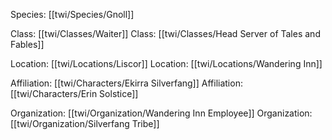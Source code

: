 Species: [[twi/Species/Gnoll]]

Class: [[twi/Classes/Waiter]]
Class: [[twi/Classes/Head Server of Tales and Fables]]

Location: [[twi/Locations/Liscor]]
Location: [[twi/Locations/Wandering Inn]]

Affiliation: [[twi/Characters/Ekirra Silverfang]]
Affiliation: [[twi/Characters/Erin Solstice]]

Organization: [[twi/Organization/Wandering Inn Employee]]
Organization: [[twi/Organization/Silverfang Tribe]]
